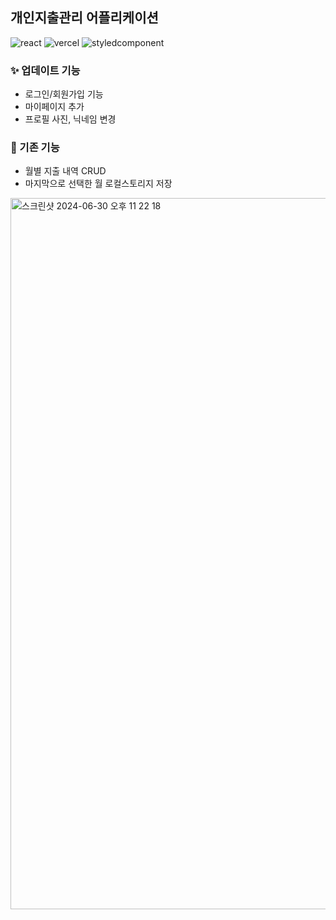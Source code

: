 ## 개인지출관리 어플리케이션

![react](https://img.shields.io/badge/react-61DAFB?style=for-the-badge&logo=react&logoColor=222222)
![vercel](https://img.shields.io/badge/vercel-000000?style=for-the-badge&logo=vercel&logoColor=white)
![styledcomponent](https://img.shields.io/badge/styledcomponents-DB7093?style=for-the-badge&logo=styledcomponents&logoColor=white)



### ✨ 업데이트 기능
+ 로그인/회원가입 기능
+ 마이페이지 추가
+ 프로필 사진, 닉네임 변경



### 📌 기존 기능
+ 월별 지출 내역 CRUD
+ 마지막으로 선택한 월 로컬스토리지 저장


  
<img width="1138" alt="스크린샷 2024-06-30 오후 11 22 18" src="https://github.com/ejunyang/expend-management-advanced/assets/48206065/14306be3-b2c3-497b-85a1-aa8f83f8e36b">





